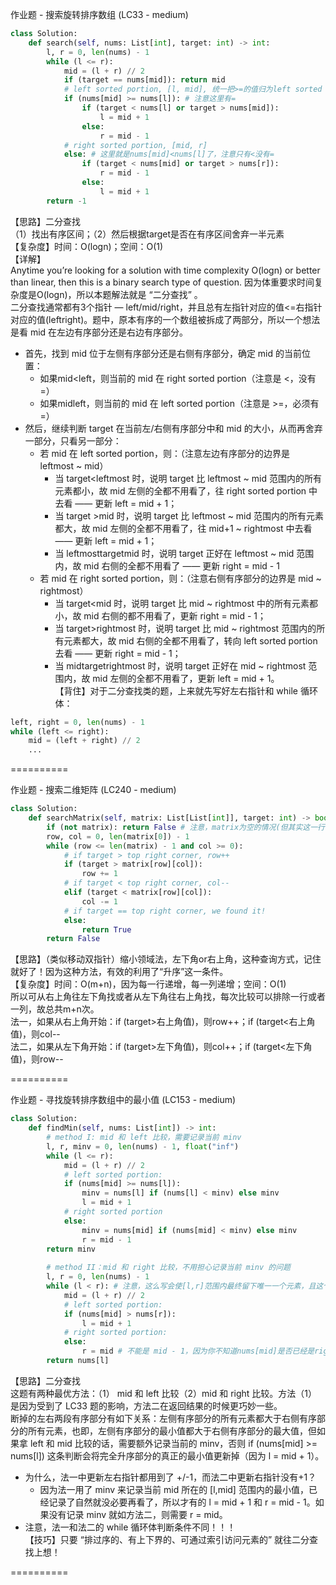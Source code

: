 作业题 - 搜索旋转排序数组 (LC33 - medium)
```python
class Solution:
    def search(self, nums: List[int], target: int) -> int:
        l, r = 0, len(nums) - 1
        while (l <= r):
            mid = (l + r) // 2
            if (target == nums[mid]): return mid
            # left sorted portion, [l, mid], 统一把>=的值归为left sorted portion
            if (nums[mid] >= nums[l]): # 注意这里有=
                if (target < nums[l] or target > nums[mid]):
                    l = mid + 1
                else:
                    r = mid - 1
            # right sorted portion, [mid, r]
            else: # 这里就是nums[mid]<nums[l]了，注意只有<没有=
                if (target < nums[mid] or target > nums[r]):
                    r = mid - 1
                else:
                    l = mid + 1
        return -1
```
【思路】二分查找  
（1）找出有序区间；（2）然后根据target是否在有序区间舍弃一半元素  
【复杂度】时间：O(logn)；空间：O(1)  
【详解】  
Anytime you’re looking for a solution with time complexity O(logn) or better than linear, then this is a binary search type of question. 因为体重要求时间复杂度是O(logn)，所以本题解法就是 “二分查找” 。  
二分查找通常都有3个指针 — left/mid/right，并且总有左指针对应的值<=右指针对应的值(leftright)。题中，原本有序的一个数组被拆成了两部分，所以一个想法是看 mid 在左边有序部分还是右边有序部分。  
* 首先，找到 mid 位于左侧有序部分还是右侧有序部分，确定 mid 的当前位置：  
    - 如果mid<left，则当前的 mid 在 right sorted portion（注意是 <，没有 =）  
    - 如果midleft，则当前的 mid 在 left sorted portion（注意是 >=，必须有 =）  
* 然后，继续判断 target 在当前左/右侧有序部分中和 mid 的大小，从而再舍弃一部分，只看另一部分：  
    - 若 mid 在 left sorted portion，则：（注意左边有序部分的边界是 leftmost ~ mid）  
        - 当 target<leftmost 时，说明 target 比 leftmost ~ mid 范围内的所有元素都小，故 mid 左侧的全都不用看了，往 right sorted portion 中去看 —— 更新 left = mid + 1；  
        - 当 target >mid 时，说明 target 比 leftmost ~ mid 范围内的所有元素都大，故 mid 左侧的全都不用看了，往 mid+1 ~ rightmost 中去看 —— 更新 left = mid + 1；  
        - 当 leftmosttargetmid 时，说明 target 正好在 leftmost ~ mid 范围内，故 mid 右侧的全都不用看了 —— 更新 right = mid - 1  
    - 若 mid 在 right sorted portion，则：（注意右侧有序部分的边界是 mid ~ rightmost）  
        - 当 target<mid 时，说明 target 比 mid ~ rightmost 中的所有元素都小，故 mid 右侧的都不用看了，更新 right = mid - 1；  
        - 当 target>rightmost 时，说明 target 比 mid ~ rightmost 范围内的所有元素都大，故 mid 右侧的全都不用看了，转向 left sorted portion 去看 —— 更新 right = mid - 1；  
        - 当 midtargetrightmost 时，说明 target 正好在 mid ~ rightmost 范围内，故 mid 左侧的全都不用看了，更新 left  = mid + 1。  
【背住】对于二分查找类的题，上来就先写好左右指针和 while 循环体：  
```python
left, right = 0, len(nums) - 1
while (left <= right):
    mid = (left + right) // 2
    ...
```

==========

作业题 - 搜索二维矩阵 (LC240 - medium)  
```python
class Solution:
    def searchMatrix(self, matrix: List[List[int]], target: int) -> bool:
        if (not matrix): return False # 注意，matrix为空的情况(但其实这一行也可以没有)
        row, col = 0, len(matrix[0]) - 1
        while (row <= len(matrix) - 1 and col >= 0):
            # if target > top right corner, row++
            if (target > matrix[row][col]):
                row += 1
            # if target < top right corner, col--
            elif (target < matrix[row][col]):
                col -= 1
            # if target == top right corner, we found it!
            else:
                return True
        return False
```
【思路】（类似移动双指针）缩小领域法，左下角or右上角，这种查询方式，记住就好了！因为这种方法，有效的利用了“升序”这一条件。  
【复杂度】时间：O(m+n)，因为每一行递增，每一列递增；空间：O(1)  
所以可从右上角往左下角找或者从左下角往右上角找，每次比较可以排除一行或者一列，故总共m+n次。  
法一，如果从右上角开始：if (target>右上角值)，则row++；if (target<右上角值)，则col--  
法二，如果从左下角开始：if (target>左下角值)，则col++；if (target<左下角值)，则row--  

==========

作业题 - 寻找旋转排序数组中的最小值 (LC153 - medium)
```python
class Solution:
    def findMin(self, nums: List[int]) -> int:
        # method I: mid 和 left 比较，需要记录当前 minv
        l, r, minv = 0, len(nums) - 1, float("inf")
        while (l <= r):
            mid = (l + r) // 2
            # left sorted portion:
            if (nums[mid] >= nums[l]):
                minv = nums[l] if (nums[l] < minv) else minv
                l = mid + 1
            # right sorted portion
            else:
                minv = nums[mid] if (nums[mid] < minv) else minv
                r = mid - 1
        return minv
        
        # method II：mid 和 right 比较，不用担心记录当前 minv 的问题
        l, r = 0, len(nums) - 1
        while (l < r): # 注意，这么写会使[l,r]范围内最终留下唯一一个元素，且这个元素是全局最小值
            mid = (l + r) // 2
            # left sorted portion:
            if (nums[mid] > nums[r]):
                l = mid + 1
            # right sorted portion:
            else:
                r = mid # 不能是 mid - 1，因为你不知道nums[mid]是否已经是right sorted portion中的最后一个元素了
        return nums[l]
```
【思路】二分查找  
这题有两种最优方法：（1） mid 和 left 比较（2）mid 和 right 比较。方法（1）是因为受到了 LC33 题的影响，方法二在返回结果的时候更巧妙一些。  
断掉的左右两段有序部分有如下关系：左侧有序部分的所有元素都大于右侧有序部分的所有元素，也即，左侧有序部分的最小值都大于右侧有序部分的最大值，但如果拿 left 和 mid 比较的话，需要额外记录当前的 minv，否则 if (nums[mid] >= nums[l]) 这条判断会将完全升序部分的真正的最小值更新掉（因为 l = mid + 1）。  
* 为什么，法一中更新左右指针都用到了 +/-1，而法二中更新右指针没有+1？  
    - 因为法一用了 minv 来记录当前 mid 所在的 [l,mid] 范围内的最小值，已经记录了自然就没必要再看了，所以才有的 l = mid + 1 和 r = mid - 1。如果没有记录 minv 就如方法二，则需要 r = mid。  
* 注意，法一和法二的 while 循环体判断条件不同！！！  
【技巧】只要 “排过序的、有上下界的、可通过索引访问元素的” 就往二分查找上想！  

==========
